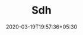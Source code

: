 ---
title: "Sdh"
image: /images/clients/logo-sdh.png
tags: ["logor"]
date: 2020-03-19T19:57:36+05:30
draft: false
---